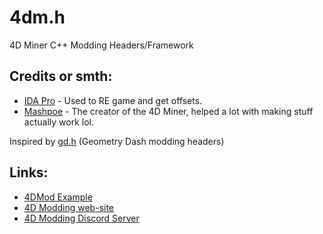 # 4dm.h
4D Miner C++ Modding Headers/Framework

## Credits or smth:
 - [IDA Pro](https://hex-rays.com/ida-pro/ "IDA Pro") - Used to RE game and get offsets.
 - [Mashpoe](https://github.com/Mashpoe "Mashpoe") - The creator of the 4D Miner, helped a lot with making stuff actually work lol.

Inspired by [gd.h](https://github.com/HJfod/gd.h "gd.h") (Geometry Dash modding headers)

## Links:
 - [4DMod Example](https://github.com/Tr1NgleDev/4dmod-example)
 - [4D Modding web-site](https://gdpseditor.com/4dmodding/)
 - [4D Modding Discord Server](https://discord.gg/AmGKpYXBwX)
